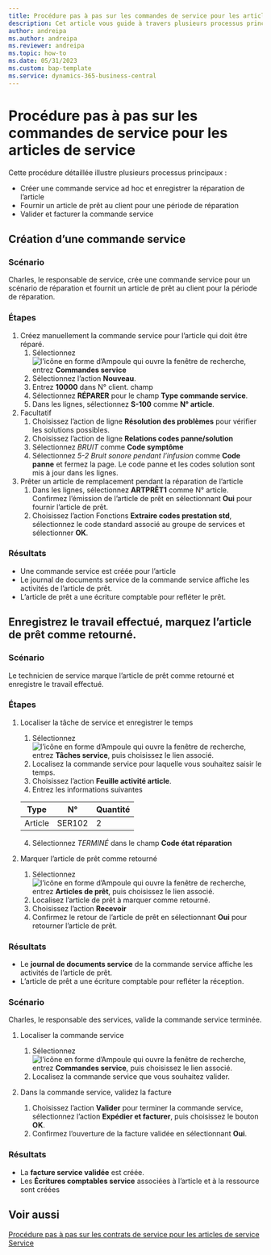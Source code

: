 ```yaml
---
title: Procédure pas à pas sur les commandes de service pour les articles de service
description: Cet article vous guide à travers plusieurs processus principaux qui impliquent des commandes et des articles de service.
author: andreipa
ms.author: andreipa
ms.reviewer: andreipa
ms.topic: how-to
ms.date: 05/31/2023
ms.custom: bap-template
ms.service: dynamics-365-business-central
---
```


# <a name="walkthrough-of-service-orders-for-service-items"></a>Procédure pas à pas sur les commandes de service pour les articles de service

Cette procédure détaillée illustre plusieurs processus principaux :

- Créer une commande service ad hoc et enregistrer la réparation de l’article
- Fournir un article de prêt au client pour une période de réparation
- Valider et facturer la commande service
    
## <a name="creating-a-service-order"></a>Création d’une commande service

### <a name="scenario"></a>Scénario

Charles, le responsable de service, crée une commande service pour un scénario de réparation et fournit un article de prêt au client pour la période de réparation.

### <a name="steps"></a>Étapes

1. Créez manuellement la commande service pour l’article qui doit être réparé.
   1. Sélectionnez ![l’icône en forme d’Ampoule qui ouvre la fenêtre de recherche](../../media/ui-search/search_small.png "Dites-moi ce que vous voulez faire"), entrez **Commandes service**
   2. Sélectionnez l’action **Nouveau**.
   3. Entrez **10000** dans N° client. champ
   4. Sélectionnez **RÉPARER** pour le champ **Type commande service**.
   5. Dans les lignes, sélectionnez **S-100** comme **N° article**.
2. Facultatif
   1. Choisissez l’action de ligne **Résolution des problèmes** pour vérifier les solutions possibles.
   2. Choisissez l’action de ligne **Relations codes panne/solution**
   3. Sélectionnez *BRUIT* comme **Code symptôme**
   4. Sélectionnez *5-2 Bruit sonore pendant l’infusion* comme **Code panne** et fermez la page. Le code panne et les codes solution sont mis à jour dans les lignes.
3. Prêter un article de remplacement pendant la réparation de l’article
   1. Dans les lignes, sélectionnez **ARTPRÊT1** comme N° article. Confirmez l’émission de l’article de prêt en sélectionnant **Oui** pour fournir l’article de prêt. 
   2. Choisissez l’action Fonctions **Extraire codes prestation std**, sélectionnez le code standard associé au groupe de services et sélectionner **OK**.
   
### <a name="results"></a>Résultats

- Une commande service est créée pour l’article
- Le journal de documents service de la commande service affiche les activités de l’article de prêt.
- L’article de prêt a une écriture comptable pour refléter le prêt.
   

## <a name="register-performed-work-mark-loaner-as-returned"></a>Enregistrez le travail effectué, marquez l’article de prêt comme retourné.

### <a name="scenario-1"></a>Scénario

Le technicien de service marque l’article de prêt comme retourné et enregistre le travail effectué.

### <a name="steps-1"></a>Étapes

1. Localiser la tâche de service et enregistrer le temps 
   1. Sélectionnez ![l’icône en forme d’Ampoule qui ouvre la fenêtre de recherche](../../media/ui-search/search_small.png "Dites-moi ce que vous voulez faire"), entrez **Tâches service**, puis choisissez le lien associé.
   2. Localisez la commande service pour laquelle vous souhaitez saisir le temps.
   3. Choisissez l’action **Feuille activité article**.
   4. Entrez les informations suivantes

    |Type|N°|Quantité|
    |----|---|--------|  
    |Article|SER102|2|

   4. Sélectionnez *TERMINÉ* dans le champ **Code état réparation**
    
2. Marquer l’article de prêt comme retourné
   1. Sélectionnez ![l’icône en forme d’Ampoule qui ouvre la fenêtre de recherche](../../media/ui-search/search_small.png "Dites-moi ce que vous voulez faire"), entrez **Articles de prêt**, puis choisissez le lien associé.
   2. Localisez l’article de prêt à marquer comme retourné.
   3. Choisissez l’action **Recevoir** 
   4. Confirmez le retour de l’article de prêt en sélectionnant **Oui** pour retourner l’article de prêt.
      
### <a name="results-1"></a>Résultats

- Le **journal de documents service** de la commande service affiche les activités de l’article de prêt.
- L’article de prêt a une écriture comptable pour refléter la réception.


### <a name="scenario-2"></a>Scénario

Charles, le responsable des services, valide la commande service terminée.

1. Localiser la commande service 
   1. Sélectionnez ![l’icône en forme d’Ampoule qui ouvre la fenêtre de recherche](../../media/ui-search/search_small.png "Dites-moi ce que vous voulez faire"), entrez **Commandes service**, puis choisissez le lien associé.
   2. Localisez la commande service que vous souhaitez valider.

2. Dans la commande service, validez la facture
   1. Choisissez l’action **Valider** pour terminer la commande service, sélectionnez l’action **Expédier et facturer**, puis choisissez le bouton **OK**.
   2. Confirmez l’ouverture de la facture validée en sélectionnant **Oui**. 
### <a name="results-2"></a>Résultats

- La **facture service validée** est créée.
- Les **Écritures comptables service** associées à l’article et à la ressource sont créées

## <a name="see-also"></a>Voir aussi
[Procédure pas à pas sur les contrats de service pour les articles de service](service-contract-flow.md)  
[Service](../../service-service.md)

